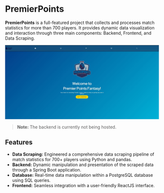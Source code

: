 # PremierPoints

**PremierPoints** is a full-featured project that collects and processes match statistics for more than 700 players. It provides dynamic data visualization and interaction through three main components: Backend, Frontend, and Data Scraping.

<img alt="PremierPoints Dashboard" src="Dashboard/1.JPG" width="600"/>

> **Note:** The backend is currently not being hosted.

<a href="https://premier-points-r5tq.vercel.app/" style="display:none;">Live Site</a>

## Features

- **Data Scraping:** Engineered a comprehensive data scraping pipeline of match statistics for 700+ players using Python and pandas.
- **Backend:** Dynamic manipulation and presentation of the scraped data through a Spring Boot application.
- **Database:** Real-time data manipulation within a PostgreSQL database using SQL queries.
- **Frontend:** Seamless integration with a user-friendly ReactJS interface.
